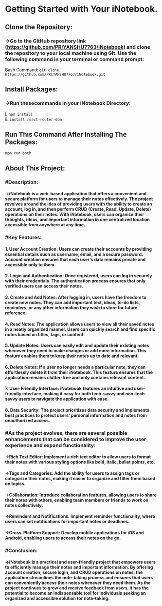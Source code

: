 # Getting Started with Your iNotebook.


## Clone the Repository:
### ->Go to the GitHub repository link (https://github.com/PRIYANSHU7763/iNotebook) and clone the repository to your local machine using Git. Use the following command in your terminal or command prompt:

Bash Command:
`git clone https://github.com/PRIYANSHU7763/iNotebook.git`

## Install Packages:
 ### ->Run thesecommands in your iNotebook Directory:

i. `npm install`
<br>
ii. `install react-router-dom`

## Run This Command After Installing The Packages:
 `npm run both`

## About This Project:




### #Description:
#### ->iNotebook is a web-based application that offers a convenient and secure platform for users to manage their notes effectively. The project revolves around the idea of providing users with the ability to create an account, log in, and then perform CRUD (Create, Read, Update, Delete) operations on their notes. With iNotebook, users can organize their thoughts, ideas, and important information in one centralized location accessible from anywhere at any time.

### #Key Features:

#### 1. User Account Creation: Users can create their accounts by providing essential details such as username, email, and a secure password. Account creation ensures that each user's data remains private and accessible only to them.

#### 2. Login and Authentication: Once registered, users can log in securely with their credentials. The authentication process ensures that only verified users can access their notes.

#### 3. Create and Add Notes: After logging in, users have the freedom to create new notes. They can add important text, ideas, to-do lists, reminders, or any other information they wish to store for future reference.

#### 4. Read Notes: The application allows users to view all their saved notes in a neatly organized manner. Users can quickly search and find specific notes based on titles, tags, or content.

#### 5. Update Notes: Users can easily edit and update their existing notes whenever they need to make changes or add more information. This feature enables them to keep their notes up to date and relevant.

#### 6. Delete Notes: If a user no longer needs a particular note, they can effortlessly delete it from their iNotebook. This feature ensures that the application remains clutter-free and only contains relevant content.

#### 7. User-Friendly Interface: iNotebook features an intuitive and user-friendly interface, making it easy for both tech-savvy and non-tech-savvy users to navigate the application with ease.

#### 8. Data Security: The project prioritizes data security and implements best practices to protect users' personal information and notes from unauthorized access.


### #As the project evolves, there are several possible enhancements that can be considered to improve the user experience and expand functionality:

#### ->Rich Text Editor: Implement a rich text editor to allow users to format their notes with various styling options like bold, italic, bullet points, etc.

#### ->Tags and Categories: Add the ability for users to assign tags or categorize their notes, making it easier to organize and filter them based on topics.

#### ->Collaboration: Introduce collaboration features, allowing users to share their notes with others, enabling team members or friends to work on notes collectively.

#### ->Reminders and Notifications: Implement reminder functionality, where users can set notifications for important notes or deadlines.

#### ->Cross-Platform Support: Develop mobile applications for iOS and Android, enabling users to access their notes on the go.

### #Conclusion:
#### ->iNotebook is a practical and user-friendly project that empowers users to efficiently manage their notes and important information. By offering account creation, secure login, and CRUD operations on notes, the application streamlines the note-taking process and ensures that users can conveniently access their notes whenever they need them. As the project continues to grow and receive feedback from users, it has the potential to become an indispensable tool for individuals seeking an organized and accessible solution for note-taking.
